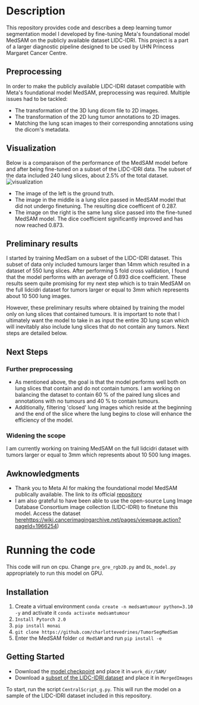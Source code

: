 # Description 
This repository provides code and describes a deep learning tumor segmentation model I developed by fine-tuning Meta's foundational model MedSAM on the publicly available dataset LIDC-IDRI. This project is a part of a larger diagnostic pipeline designed to be used by UHN Princess Margaret Cancer Centre.

## Preprocessing 
In order to make the publicly available LIDC-IDRI dataset compatible with Meta's foundational model MedSAM, preprocessing was required. Multiple issues had to be tackled:
- The transformation of the 3D lung dicom file to 2D images.
- The transformation of the 2D lung tumor annotations to 2D images.
- Matching the lung scan images to their corresponding annotations using the dicom's metadata.

## Visualization
Below is a comparaison of the performance of the MedSAM model before and after being fine-tuned on a subset of the LIDC-IDRI data. The subset of the data included 240 lung slices, about 2.5% of the total dataset.
![visualization](https://github.com/charlottevedrines/TumorSegMedSam/assets/97196465/83b0eb68-cd5d-47ce-b387-be0446a88778)
- The image of the left is the ground truth.
- The image in the middle is a lung slice passed in MedSAM model that did not undergo finetuning. The resulting dice coefficent of 0.287.
- The image on the right is the same lung slice passed into the fine-tuned MedSAM model. The dice coefficient significantly improved and has now reached 0.873. 

## Preliminary results
I started by training MedSam on a subset of the LIDC-IDRI dataset. This subset of data only included tumours larger than 14mm which resulted in a dataset of 550 lung slices. After performing 5 fold cross validation, I found that the model performs with an average of 0.893 dice coefficient. These results seem quite promising for my next step which is to train MedSAM on the full lidcidri dataset for tumors larger or equal to 3mm which represents about 10 500 lung images. 

However, these preliminary results where obtained by training the model only on lung slices that contained tumours. It is important to note that I ultimately want the model to take in as input the entire 3D lung scan which will inevitably also include lung slices that do not contain any tumors. Next steps are detailed below.

## Next Steps
### Further preprocessing
- As mentioned above, the goal is that the model performs well both on lung slices that contain and do not contain tumors. I am working on balancing the dataset to contain 60 % of the paired lung slices and annotations with no tumours and 40 % to contain tumours.
- Additionally, filtering 'closed' lung images which reside at the beginning and the end of the slice where the lung begins to close will enhance the efficiency of the model.
  
### Widening the scope
I am currently working on training MedSAM on the full lidcidri dataset with tumors larger or equal to 3mm which represents about 10 500 lung images.

## Awknowledgments
- Thank you to Meta AI for making the foundational model MedSAM publically available. The link to its official [repository]([url](https://github.com/bowang-lab/MedSAM)https://github.com/bowang-lab/MedSAM)
- I am also grateful to have been able to use the open-source Lung Image Database Consortium image collection (LIDC-IDRI) to finetune this model. Access the dataset [here]([https://wiki.cancerimagingarchive.net/pages/viewpage.action?pageId=1966254])https://wiki.cancerimagingarchive.net/pages/viewpage.action?pageId=1966254)

# Running the code
This code will run on cpu. Change ```pre_gre_rgb2D.py``` and ```DL_model.py``` appropriately to run this model on GPU.

## Installation
1. Create a virtual environment ```conda create -n medsamtumour python=3.10 -y``` and activate it ```conda activate medsamtumour```
2. ```Install Pytorch 2.0```
3. ```pip install monai```
4. ```git clone https://github.com/charlottevedrines/TumorSegMedSam```
5. Enter the MedSAM folder ```cd MedSAM``` and run ```pip install -e```

## Getting Started
- Download the [model checkpoint](https://drive.google.com/file/d/1tKd7p3cLVzvF3B4fpopijwNo2LSbKNWV/view?usp=drive_link) and place it in ```work_dir/SAM/```
- Download a [subset of the LIDC-IDRI dataset](https://drive.google.com/drive/folders/12xe3wfyHwUTbCv7XK-RoN1sRVuUXDZ1J?usp=sharing) and place it in ```MergedImages```

To start, run the script ```CentralScript_g.py```. This will run the model on a sample of the LIDC-IDRI dataset included in this repository.

